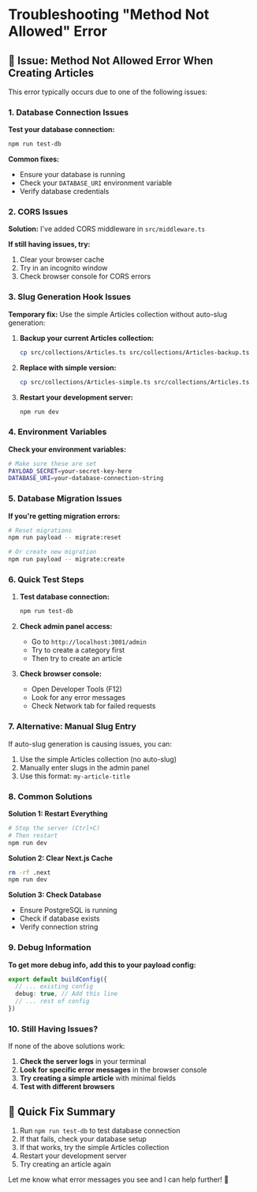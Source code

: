 # Troubleshooting "Method Not Allowed" Error

## 🚨 **Issue: Method Not Allowed Error When Creating Articles**

This error typically occurs due to one of the following issues:

### **1. Database Connection Issues**

**Test your database connection:**
```bash
npm run test-db
```

**Common fixes:**
- Ensure your database is running
- Check your `DATABASE_URI` environment variable
- Verify database credentials

### **2. CORS Issues**

**Solution:** I've added CORS middleware in `src/middleware.ts`

**If still having issues, try:**
1. Clear your browser cache
2. Try in an incognito window
3. Check browser console for CORS errors

### **3. Slug Generation Hook Issues**

**Temporary fix:** Use the simple Articles collection without auto-slug generation:

1. **Backup your current Articles collection:**
   ```bash
   cp src/collections/Articles.ts src/collections/Articles-backup.ts
   ```

2. **Replace with simple version:**
   ```bash
   cp src/collections/Articles-simple.ts src/collections/Articles.ts
   ```

3. **Restart your development server:**
   ```bash
   npm run dev
   ```

### **4. Environment Variables**

**Check your environment variables:**
```bash
# Make sure these are set
PAYLOAD_SECRET=your-secret-key-here
DATABASE_URI=your-database-connection-string
```

### **5. Database Migration Issues**

**If you're getting migration errors:**
```bash
# Reset migrations
npm run payload -- migrate:reset

# Or create new migration
npm run payload -- migrate:create
```

### **6. Quick Test Steps**

1. **Test database connection:**
   ```bash
   npm run test-db
   ```

2. **Check admin panel access:**
   - Go to `http://localhost:3001/admin`
   - Try to create a category first
   - Then try to create an article

3. **Check browser console:**
   - Open Developer Tools (F12)
   - Look for any error messages
   - Check Network tab for failed requests

### **7. Alternative: Manual Slug Entry**

If auto-slug generation is causing issues, you can:

1. Use the simple Articles collection (no auto-slug)
2. Manually enter slugs in the admin panel
3. Use this format: `my-article-title`

### **8. Common Solutions**

**Solution 1: Restart Everything**
```bash
# Stop the server (Ctrl+C)
# Then restart
npm run dev
```

**Solution 2: Clear Next.js Cache**
```bash
rm -rf .next
npm run dev
```

**Solution 3: Check Database**
- Ensure PostgreSQL is running
- Check if database exists
- Verify connection string

### **9. Debug Information**

**To get more debug info, add this to your payload config:**
```typescript
export default buildConfig({
  // ... existing config
  debug: true, // Add this line
  // ... rest of config
})
```

### **10. Still Having Issues?**

If none of the above solutions work:

1. **Check the server logs** in your terminal
2. **Look for specific error messages** in the browser console
3. **Try creating a simple article** with minimal fields
4. **Test with different browsers**

## 🎯 **Quick Fix Summary**

1. Run `npm run test-db` to test database connection
2. If that fails, check your database setup
3. If that works, try the simple Articles collection
4. Restart your development server
5. Try creating an article again

Let me know what error messages you see and I can help further! 🚀
